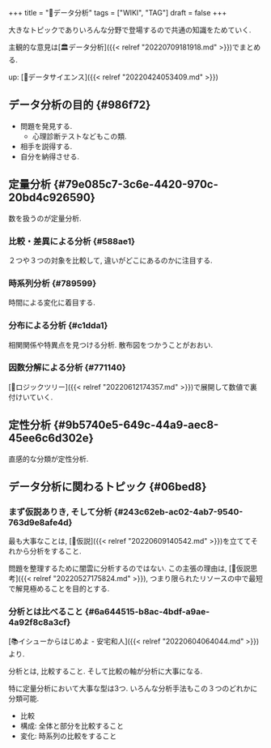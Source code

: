 +++
title = "📝データ分析"
tags = ["WIKI", "TAG"]
draft = false
+++

大きなトピックでありいろんな分野で登場するので共通の知識をためていく.

主観的な意見は[🏛データ分析]({{< relref "20220709181918.md" >}})でまとめる.

up: [📂データサイエンス]({{< relref "20220424053409.md" >}})


## データ分析の目的 {#986f72}

-   問題を発見する.
    -   心理診断テストなどもこの類.
-   相手を説得する.
-   自分を納得させる.


## 定量分析 {#79e085c7-3c6e-4420-970c-20bd4c926590}

数を扱うのが定量分析.


### 比較・差異による分析 {#588ae1}

２つや３つの対象を比較して, 違いがどこにあるのかに注目する.


### 時系列分析 {#789599}

時間による変化に着目する.


### 分布による分析 {#c1dda1}

相関関係や特異点を見つける分析. 散布図をつかうことがおおい.


### 因数分解による分析 {#771140}

[📝ロジックツリー]({{< relref "20220612174357.md" >}})で展開して数値で裏付けいていく.


## 定性分析 {#9b5740e5-649c-44a9-aec8-45ee6c6d302e}

直感的な分類が定性分析.


## データ分析に関わるトピック {#06bed8}


### まず仮説ありき, そして分析 {#243c62eb-ac02-4ab7-9540-763d9e8afe4d}

最も大事なことは, [📝仮説]({{< relref "20220609140542.md" >}})を立ててそれから分析をすること.

問題を整理するために闇雲に分析するのではない. この主張の理由は, [📝仮説思考]({{< relref "20220527175824.md" >}}), つまり限られたリソースの中で最短で解見極めることを目的とする.


### 分析とは比べること {#6a644515-b8ac-4bdf-a9ae-4a92f8c8a3cf}

[📚イシューからはじめよ - 安宅和人]({{< relref "20220604064044.md" >}})より.

分析とは, 比較すること. そして比較の軸が分析に大事になる.

特に定量分析において大事な型は3つ. いろんな分析手法もこの３つのどれかに分類可能.

-   比較
-   構成: 全体と部分を比較すること
-   変化: 時系列の比較をすること
